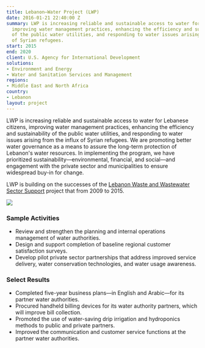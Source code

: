 ```yaml
---
title: Lebanon—Water Project (LWP)
date: 2016-01-21 22:40:00 Z
summary: LWP is increasing reliable and sustainable access to water for Lebanese citizens,
  improving water management practices, enhancing the efficiency and sustainability
  of the public water utilities, and responding to water issues arising from the influx
  of Syrian refugees.
start: 2015
end: 2020
client: U.S. Agency for International Development
solutions:
- Environment and Energy
- Water and Sanitation Services and Management
regions:
- Middle East and North Africa
country:
- Lebanon
layout: project
---
```


LWP is increasing reliable and sustainable access to water for Lebanese citizens, improving water management practices, enhancing the efficiency and sustainability of the public water utilities, and responding to water issues arising from the influx of Syrian refugees. We are promoting better water governance as a means to assure the long-term protection of Lebanon's water resources. In implementing the program, we have prioritized sustainability—environmental, financial, and social—and engagement with the private sector and municipalities to ensure widespread buy-in for change.

LWP is building on the successes of the [Lebanon Waste and Wastewater Sector Support](/our-work/projects/lebanon-water-and-wastewater-sector-support-lwwss) project that from 2009 to 2015.

![](https://assetify-dai.com/projects/Lebanon-Water-Project.jpg)

### Sample Activities

* Review and strengthen the planning and internal operations management of water authorities.
* Design and support completion of baseline regional customer satisfaction surveys.
* Develop pilot private sector partnerships that address improved service delivery, water conservation technologies, and water usage awareness.

### Select Results

* Completed five-year business plans—in English and Arabic—for its partner water authorities. 
* Procured handheld billing devices for its water authority partners, which will improve bill collection.
* Promoted the use of water-saving drip irrigation and hydroponics methods to public and private partners. 
* Improved the communication and customer service functions at the partner water authorities. 